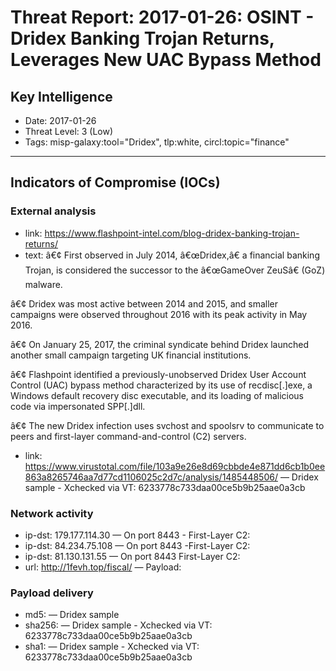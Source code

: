 # Threat Report: 2017-01-26: OSINT - Dridex Banking Trojan Returns, Leverages New UAC Bypass Method


## Key Intelligence
* Date: 2017-01-26
* Threat Level: 3 (Low)
* Tags: misp-galaxy:tool="Dridex", tlp:white, circl:topic="finance"

---

## Indicators of Compromise (IOCs)
### External analysis
* link: https://www.flashpoint-intel.com/blog-dridex-banking-trojan-returns/
* text: â€¢ First observed in July 2014, â€œDridex,â€ a financial banking Trojan, is considered the successor to the â€œGameOver ZeuSâ€ (GoZ) malware.

â€¢ Dridex was most active between 2014 and 2015, and smaller campaigns were observed throughout 2016 with its peak activity in May 2016.

â€¢ On January 25, 2017, the criminal syndicate behind Dridex launched another small campaign targeting UK financial institutions.

â€¢ Flashpoint identified a previously-unobserved Dridex User Account Control (UAC) bypass method characterized by its use of recdisc[.]exe, a Windows default recovery disc executable, and its loading of malicious code via impersonated SPP[.]dll.

â€¢ The new Dridex infection uses svchost and spoolsrv to communicate to peers and first-layer command-and-control (C2) servers.
* link: https://www.virustotal.com/file/103a9e26e8d69cbbde4e871dd6cb1b0ee863a8265746aa7d77cd1106025c2d7c/analysis/1485448506/ — Dridex sample - Xchecked via VT: 6233778c733daa00ce5b9b25aae0a3cb

### Network activity
* ip-dst: 179.177.114.30 — On port 8443 - First-Layer C2:
* ip-dst: 84.234.75.108 — On port 8443 -First-Layer C2:
* ip-dst: 81.130.131.55 — On port 8443 First-Layer C2:
* url: http://1fevh.top/fiscal/ — Payload:

### Payload delivery
* md5: <md5> — Dridex sample
* sha256: <sha256> — Dridex sample - Xchecked via VT: 6233778c733daa00ce5b9b25aae0a3cb
* sha1: <sha1> — Dridex sample - Xchecked via VT: 6233778c733daa00ce5b9b25aae0a3cb
